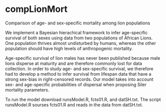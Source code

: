 compLionMort
============

Comparison of age- and sex-specific mortality among lion populations

We implement a Bayesian hierachical framework to infer age-specific survival 
of both sexes using data from two populations of African Lions. One population
thrives almost undisturbed by humans, whereas the other population should
have high levels of anthropogenic mortality.

Age-specific survival of lion males has never been published because 
male lions disperse at maturity and are therefore commonly lost for data 
collection. In order to study age- and sex-specific survival, we therefore had to develop
a method to infer survival from lifespan data that have a strong sex-bias in right-censored 
records. Our model takes into account sex- and age-specific probabilities of dispersal when 
proposing Siler mortality parameters.

To run the model download runsModel.R, fcts01.R, and datSH.txt. The script runsModel.R sourses fcts01.R and reads in the data from datSH.txt.



